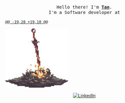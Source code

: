 <p align="center">
  <br>
  <samp>
    Hello there! I'm <b><a rel="nofollow noopener noreferrer" target="_blank" href="https://www.linkedin.com/in/facundo-elias-lopez-9899261a1/">Tan</a></b>.
    <br>I'm a Software developer at <a href=">Softtek.</a><br>

</samp>

  <img src="https://giffiles.alphacoders.com/146/14623.gif" width="200"/>

</p>

	@@ -19,28 +19,10 @@

<img src="https://raw.githubusercontent.com/TanZng/TanZng/master/assets/bonefire.gif" width="200"/>

<p align="center">
  <a rel="nofollow noopener noreferrer" target="_blank" href="https://www.linkedin.com/in/tania-r-zuniga/">
  <img src=""https://www.linkedin.com/in/facundo-elias-lopez-9899261a1/" width="30px" alt="LinkedIn"></a>


</samp>
</details>
